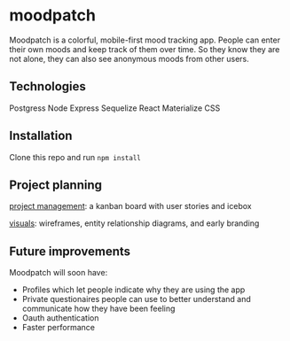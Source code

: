 # moodpatch

Moodpatch is a colorful, mobile-first mood tracking app. People can enter their own moods and keep track of them over time. So they know they are not alone, they can also see anonymous moods from other users.


## Technologies

Postgress
Node
Express
Sequelize
React
Materialize CSS


## Installation
Clone this repo and run `npm install`


## Project planning

[project management](https://github.com/ctavispost/moodpatch/projects/1): a kanban board with user stories and icebox

[visuals](https://www.figma.com/file/Brt6WyouctTzHeTkvnN8TB/colorblog?node-id=0%3A1): wireframes, entity relationship diagrams, and early branding


## Future improvements

Moodpatch will soon have:
- Profiles which let people indicate why they are using the app
- Private questionaires people can use to better understand and communicate how they have been feeling
- Oauth authentication
- Faster performance

